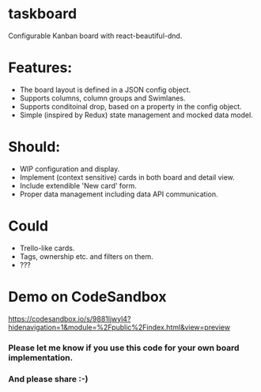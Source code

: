 # taskboard
Configurable Kanban board with react-beautiful-dnd.

# Features:
- The board layout is defined in a JSON config object.
- Supports columns, column groups and Swimlanes.
- Supports conditoinal drop, based on a property in the config object.
- Simple (inspired by Redux) state management and mocked data model.

# Should:
- WIP configuration and display.
- Implement (context sensitive) cards in both board and detail view.
- Include extendible 'New card' form.
- Proper data management including data API communication.

# Could
- Trello-like cards.
- Tags, ownership etc. and filters on them.
- ???


# Demo on CodeSandbox
https://codesandbox.io/s/9881ljwyl4?hidenavigation=1&module=%2Fpublic%2Findex.html&view=preview


### Please let me know if you use this code for your own board implementation.
### And please share :-)
